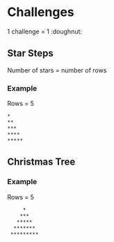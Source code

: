 <h1>Challenges</h1>
1 challenge = 1 :doughnut:
<h2>Star Steps</h2>
Number of stars = number of rows 

<h3>Example</h3>
Rows = 5

```
*
**
***
****
*****
```
<h2>Christmas Tree</h2>

<h3>Example</h3>
Rows = 5

```
     *
    ***
   *****
  *******
 *********
```
